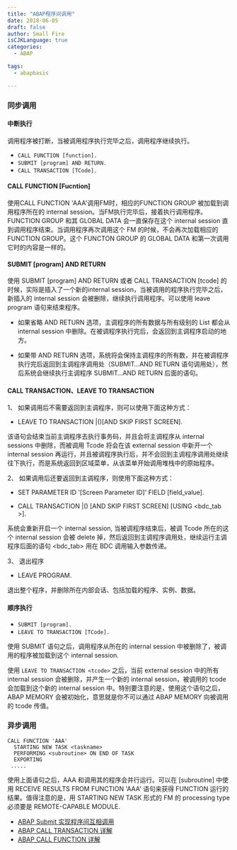 ```yaml
---
title: "ABAP程序间调用"
date: 2018-06-05
draft: false
author: Small Fire
isCJKLanguage: true
categories: 
  - ABAP

tags: 
  - abapbasis

---
```


### 同步调用

#### 中断执行

调用程序被打断，当被调用程序执行完毕之后，调用程序继续执行。

- `CALL FUNCTION [function].`
- `SUBMIT [program] AND RETURN.`
- `CALL TRANSACTION [TCode].`

#### CALL FUNCTION [Fucntion]

使用CALL FUNCTION 'AAA'调用FM时，相应的FUNCTION GROUP 被加载到调用程序所在的 internal session。当FM执行完毕后，接着执行调用程序。FUNCTION GROUP 和其 GLOBAL DATA 会一直保存在这个 internal session 直到调用程序结束。当调用程序再次调用这个 FM 的时候，不会再次加载相应的 FUNCTION GROUP。这个 FUNCTON GROUP 的 GLOBAL DATA 和第一次调用它时的内容是一样的。

#### SUBMIT [program] AND RETURN

使用 SUBMIT [program] AND RETURN 或者 CALL TRANSACTION [tcode] 的时候，实际是插入了一个新的internal session，当被调用的程序执行完毕之后，新插入的 internal session 会被删除，继续执行调用程序。可以使用 leave program 语句来结束程序。

- 如果省略 AND RETURN 选项，主调程序的所有数据与所有级别的 List 都会从 internal session 中删除。在被调程序执行完后，会返回到主调程序启动的地方。

- 如果带 AND RETURN 选项，系统将会保持主调程序的所有数，并在被调程序执行完后返回到主调程序调用处（SUBMIT…AND RETURN 语句调用处），然后系统会继续执行主调程序 SUBMIT…AND RETURN 后面的语句。

#### CALL TRANSACTION、LEAVE TO TRANSACTION

1、 如果调用后不需要返回到主调程序，则可以使用下面这种方式：

- LEAVE TO TRANSACTION |()[AND SKIP FIRST SCREEN].

该语句会结束当前主调程序去执行事务码，并且会将主调程序从 internal sessions 中删除，而被调用 Tcode 将会在该 external session 中新开一个 internal session 再运行，并且被调程序执行后，并不会回到主调程序调用处继续往下执行，而是系统返回到区域菜单，从该菜单开始调用堆栈中的原始程序。

2、 如果调用后还要返回到主调程序，则使用下面这种方式：

- SET PARAMETER ID '[Screen Parameter ID]' FIELD [field_value].

- CALL TRANSACTION |()  [AND SKIP FIRST SCREEN] [USING <bdc_tab >].

系统会重新开启一个 internal session, 当被调程序结束后，被调 Tcode 所在的这个 internal session 会被 delete 掉，然后返回到主调程序调用处，继续运行主调程序后面的语句
<bdc_tab> 用在 BDC 调用输入参数传递。

3、 退出程序

- LEAVE PROGRAM.

退出整个程序，并删除所在内部会话、包括加载的程序、实例、数据。

#### 顺序执行

- `SUBMIT [program].`
- `LEAVE TO TRANSACTION [TCode].`

使用 SUBMIT 语句之后，调用程序从所在的 internal session 中被删除了，被调用的程序被加载到这个 internal session. 

使用 `LEAVE TO TRANSACTION <tcode>` 之后，当前 external session 中的所有 internal session 会被删除，并产生一个新的 internal session，被调用的 tcode 会加载到这个新的 internal session 中。特别要注意的是，使用这个语句之后，ABAP MEMORY 会被初始化，意思就是你不可以通过 ABAP MEMORY 向被调用的 tcode 传值。

### 异步调用

```LS
CALL FUNCTION 'AAA' 
  STARTING NEW TASK <taskname> 
  PERFORMING <subroutine> ON END OF TASK
  EXPORTING
 .....
```

使用上面语句之后，AAA 和调用其的程序会并行运行。可以在 [subroutine] 中使用 RECEIVE RESULTS FROM FUNCTION 'AAA' 语句来获得 FUNCTION 运行的结果。值得注意的是，用 STARTING NEW TASK 形式的 FM 的 processing type 必须要是 REMOTE-CAPABLE MODULE.

 

- [ABAP Submit 实现程序间互相调用](https://coldinfire.github.io/2018/ABAP_Submit/)
- [ABAP CALL TRANSACTION 详解](https://coldinfire.github.io/2018/BDC/)
- [ABAP CALL FUNCTION 详解](https://coldinfire.github.io/2018/ABAP_RFC/)